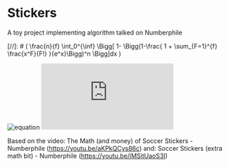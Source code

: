 # Stickers

A toy project implementing algorithm talked on Numberphile

[//]: # ( \frac{n}{f} \int_0^{\inf} \Bigg[ 1- \Bigg(1-\frac{ 1 + \sum_{F=1}^{f} \frac{x^F}{F!} }{e^x}\Bigg)^n \Bigg]dx )

![equation](http://www.sciweavers.org/upload/Tex2Img_1524991027/render.png)
![img](http://www.sciweavers.org/tex2img.php?eq=%5Cfrac%7Bn%7D%7Bf%7D%20%5Cint_0%5E%7B%5Cinf%7D%20%5CBigg%5B%201-%20%5CBigg%281-%5Cfrac%7B%201%20%2B%20%5Csum_%7BF%3D1%7D%5E%7Bf%7D%20%5Cfrac%7Bx%5EF%7D%7BF%21%7D%20%7D%7Be%5Ex%7D%5CBigg%29%5En%20%5CBigg%5Ddx&bc=White&fc=Black&im=jpg&fs=12&ff=arev&edit=0)

Based on the video:
    The Math (and money) of Soccer Stickers - Numberphile
    (https://youtu.be/aKPkQCys86c)
and:
   Soccer Stickers (extra math bit) - Numberphile
    (https://youtu.be/iMSitUaoS3I)
